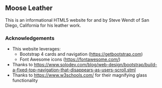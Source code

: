 ## Moose Leather

This is an informational HTML5 website for and by Steve Wendt of San Diego, California for his leather work.

### Acknowledgements

* This website leverages:
  * Bootstrap 4 cards and navigation (https://getbootstrap.com)
  * Font Awesome icons (https://fontawesome.com/)
* Thanks to https://www.solodev.com/blog/web-design/bootstrap/build-a-fixed-top-navigation-that-disappears-as-users-scroll.stml
* Thanks to https://www.w3schools.com/ for their magnifying glass functionality
